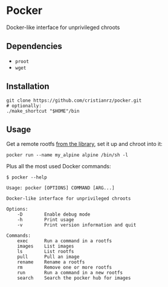 # Pocker

Docker-like interface for unprivileged chroots

## Dependencies

* `proot`
* `wget`

## Installation

```
git clone https://github.com/cristianrz/pocker.git
# optionally:
./make_shortcut "$HOME"/bin
```

## Usage

Get a remote rootfs [from the library](https://github.com/cristianrz/pocker-hub/tree/master/library), set it up and chroot into it:

```
pocker run --name my_alpine alpine /bin/sh -l
```

Plus all the most used Docker commands:

```
$ pocker --help

Usage: pocker [OPTIONS] COMMAND [ARG...]

Docker-like interface for unprivileged chroots

Options:
	-D        Enable debug mode
	-h        Print usage
	-v        Print version information and quit

Commands:
	exec      Run a command in a rootfs
	images    List images
	ls        List rootfs
	pull      Pull an image
	rename    Rename a rootfs
	rm        Remove one or more rootfs
	run       Run a command in a new rootfs
	search    Search the pocker hub for images
```
